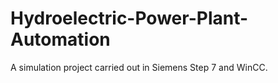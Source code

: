 # Hydroelectric-Power-Plant-Automation
A simulation project carried out in Siemens Step 7 and WinCC. 

